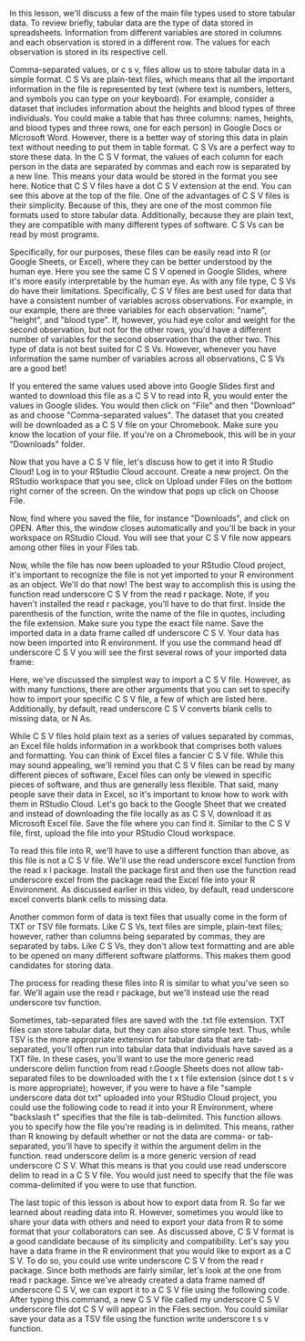 In this lesson, we'll discuss a few of the main file types used to store tabular data. To review briefly, tabular data are the type of data stored in spreadsheets. Information from different variables are stored in columns and each observation is stored in a different row. The values for each observation is stored in its respective cell.

Comma-separated values, or c s v, files allow us to store tabular data in a simple format. C S Vs are plain-text files, which means that all the important information in the file is represented by text (where text is numbers, letters, and symbols you can type on your keyboard). For example, consider a dataset that includes information about the heights and blood types of three individuals. You could make a table that has three columns: names, heights, and blood types and three rows, one for each person) in Google Docs or Microsoft Word. However, there is a better way of storing this data in plain text without needing to put them in table format. C S Vs are a perfect way to store these data. In the C S V format, the values of each column for each person in the data are separated by commas and each row is separated by a new line. This means your data would be stored in the format you see here. Notice that C S V files have a dot C S V extension at the end. You can see this above at the top of the file. One of the advantages of C S V files is their simplicity. Because of this, they are one of the most common file formats used to store tabular data. Additionally, because they are plain text, they are compatible with many different types of software.  C S Vs can be read by most programs. 

Specifically, for our purposes, these files can be easily read into R (or Google Sheets, or Excel), where they can be better understood by the human eye. Here you see the same C S V opened in Google Slides, where it's more easily interpretable by the human eye. As with any file type, C S Vs do have their limitations. Specifically, C S V files are best used for data that have a consistent number of variables across observations. For example, in our example, there are three variables for each observation: "name", "height", and "blood type". If, however, you had eye color and weight for the second observation, but not for the other rows, you'd have a different number of variables for the second observation than the other two. This type of data is not best suited for C S Vs. However, whenever you have information the same number of variables across all observations, C S Vs are a good bet!

If you entered the same values used above into Google Slides first and wanted to download this file as a C S V to read into R, you would enter the values in Google slides. You would then click on "File" and then "Download" as and choose "Comma-separated values". The dataset that you created will be downloaded as a C S V file on your Chromebook. Make sure you know the location of your file. If you're on a Chromebook, this will be in your "Downloads" folder.

Now that you have a C S V file, let's discuss how to get it into R Studio Cloud! Log in to your RStudio Cloud account. Create a new project. On the RStudio workspace that you see, click on Upload under Files on the bottom right corner of the screen. On the window that pops up click on Choose File. 

Now, find where you saved the file, for instance "Downloads", and click on OPEN. After this, the window closes automatically and you'll be back in your workspace on RStudio Cloud. You will see that your C S V file now appears among other files in your Files tab. 

Now, while the file has now been uploaded to your RStudio Cloud project, it's important to recognize the file is not yet imported to your R environment as an object. We'll do that now! The best way to accomplish this is using the function read underscore C S V from the read r package. Note, if you haven't installed the read r package, you'll have to do that first. Inside the parenthesis of the function, write the name of the file in quotes, including the file extension. Make sure you type the exact file name. Save the imported data in a data frame called df underscore C S V. Your data has now been imported into R environment. If you use the command head df underscore C S V you will see the first several rows of your imported data frame: 

Here, we've discussed the simplest way to import a C S V file. However, as with many functions, there are other arguments that you can set to specify how to import your specific C S V file, a few of which are listed here. Additionally, by default, read underscore C S V converts blank cells to missing data, or N As.

While C S V files hold plain text as a series of values separated by commas, an Excel file holds information in a workbook that comprises both values and formatting. You can think of Excel files a fancier C S V file. While this may sound appealing, we'll remind you that C S V files can be read by many different pieces of software, Excel files can only be viewed in specific pieces of software, and thus are generally less flexible. That said, many people save their data in Excel, so it's important to know how to work with them in RStudio Cloud. Let's go back to the Google Sheet that we created and instead of downloading the file locally as as C S V, download it as Microsoft Excel file. Save the file where you can find it. Similar to the C S V file, first, upload the file into your RStudio Cloud workspace. 

To read this file into R, we'll have to use a different function than above, as this file is not a C S V file. We'll use the read underscore excel function from the read x l package. Install the package first and then use the function read underscore excel from the package read the Excel file into your R Environment. As discussed earlier in this video, by default, read underscore excel converts blank cells to missing data.

Another common form of data is text files that usually come in the form of TXT or TSV file formats. Like C S Vs, text files are simple, plain-text files; however, rather than columns being separated by commas, they are separated by tabs. Like C S Vs, they don't allow text formatting and are able to be opened on many different software platforms. This makes them good candidates for storing data.

The process for reading these files into R is similar to what you've seen so far. We'll again use the read r package, but we'll instead use the read underscore tsv function. 

Sometimes, tab-separated files are saved with the .txt file extension. TXT files can store tabular data, but they can also store simple text. Thus, while TSV is the more appropriate extension for tabular data that are tab-separated, you'll often run into tabular data that individuals have saved as a TXT file. In these cases, you'll want to use the more generic read underscore delim function from read r.Google Sheets does not allow tab-separated files to be downloaded with the t x t file extension (since dot t s v is more appropriate); however, if you were to have a file "sample underscore data dot txt" uploaded into your RStudio Cloud project, you could use the following code to read it into your R Environment, where "backslash t" specifies that the file is tab-delimited.  This function allows you to specify how the file you're reading is in delimited. This means, rather than R knowing by default whether or not the data are comma- or tab- separated, you'll have to specify it within the argument delim in the function. read underscore delim is a more generic version of read underscore C S V. What this means is that you could use read underscore delim to read in a C S V file. You would just need to specify that the file was comma-delimited if you were to use that function.

The last topic of this lesson is about how to export data from R. So far we learned about reading data into R. However, sometimes you would like to share your data with others and need to export your data from R to some format that your collaborators can see. As discussed above, C S V format is a good candidate because of its simplicity and compatibility. Let's say you have a data frame in the R environment that you would like to export as a C S V. To do so, you could use write underscore C S V from the read r package. Since both methods are fairly similar, let's look at the one from read r package. Since we've already created a data frame named df underscore C S V, we can export it to a C S V file using the following code. After typing this command, a new C S V file called my underscore C S V underscore file dot C S V will appear in the Files section. You could similar save your data as a TSV file using the function write  underscore t s v function.